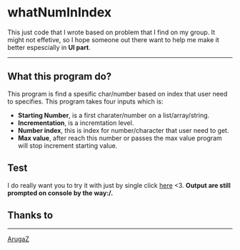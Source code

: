 # whatNumInIndex
This just code that I wrote based on problem that I find on my group. It might not effetive, so I hope someone out there want to help me make it better espescially in <b>UI part</b>.
<hr>
<h2>What this program do?</h2>
This program is find a spesific char/number based on index that user need to specifies.
This program takes four inputs which is:
<ul>
  <li><strong>Starting Number</strong>, is a first charater/number on a list/array/string.</li>
  <li><strong>Incrementation</strong>, is a incremtation level.</li>
  <li><strong>Number index</strong>, this is index for number/character that user need to get.</li>
  <li><strong>Max value</strong>, after reach this number or passes the max value program will stop increment starting value.</li>
</ul>
<h2>Test</h2>
I do really want you to try it with just by single click <a href="https://whatnuminindex.khubayan.repl.co" target="_blank">here</a> <3. <strong>Output are still prompted on console by the way:/.
</strong>
<h2>Thanks to</h2>
<hr>
<a href="https://github.com/ArugaZ" target="blank">ArugaZ</a>
